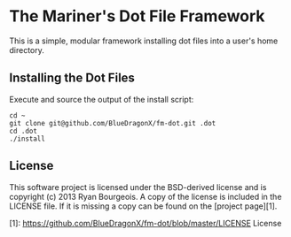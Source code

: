 The Mariner's Dot File Framework
================================
This is a simple, modular framework installing dot files into a user's home
directory.

Installing the Dot Files
------------------------
Execute and source the output of the install script:

    cd ~
    git clone git@github.com/BlueDragonX/fm-dot.git .dot
    cd .dot
    ./install

License
-------
This software project is licensed under the BSD-derived license and is
copyright (c) 2013 Ryan Bourgeois. A copy of the license is included in the
LICENSE file. If it is missing a copy can be found on the [project page][1].

[1]: https://github.com/BlueDragonX/fm-dot/blob/master/LICENSE License
